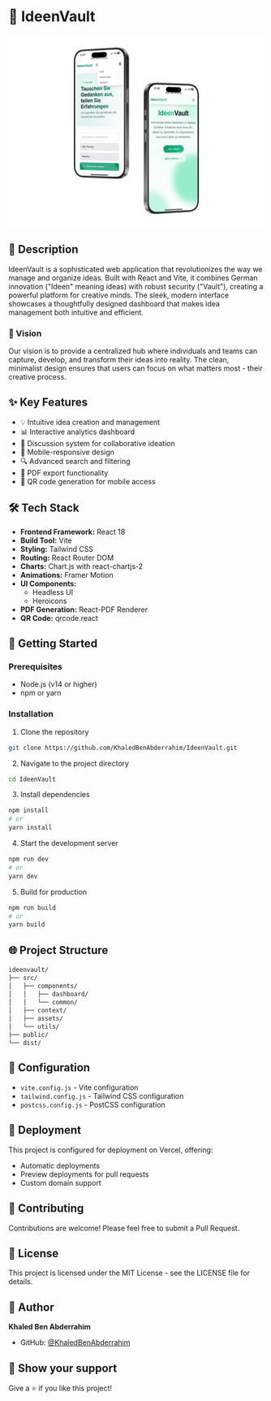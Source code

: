# 🚀 IdeenVault

![IdeenVault Interface](https://github.com/KhaledBenAbderrahim/CSRD/blob/main/images/iPhone%2016%20Pro.png)

## 📝 Description
IdeenVault is a sophisticated web application that revolutionizes the way we manage and organize ideas. Built with React and Vite, it combines German innovation ("Ideen" meaning ideas) with robust security ("Vault"), creating a powerful platform for creative minds. The sleek, modern interface showcases a thoughtfully designed dashboard that makes idea management both intuitive and efficient.

### 🎯 Vision
Our vision is to provide a centralized hub where individuals and teams can capture, develop, and transform their ideas into reality. The clean, minimalist design ensures that users can focus on what matters most - their creative process.

## ✨ Key Features
- 💡 Intuitive idea creation and management
- 📊 Interactive analytics dashboard
- 💬 Discussion system for collaborative ideation
- 📱 Mobile-responsive design
- 🔍 Advanced search and filtering
- 📄 PDF export functionality
- 📱 QR code generation for mobile access

## 🛠️ Tech Stack
- **Frontend Framework:** React 18
- **Build Tool:** Vite
- **Styling:** Tailwind CSS
- **Routing:** React Router DOM
- **Charts:** Chart.js with react-chartjs-2
- **Animations:** Framer Motion
- **UI Components:** 
  - Headless UI
  - Heroicons
- **PDF Generation:** React-PDF Renderer
- **QR Code:** qrcode.react

## 🚀 Getting Started

### Prerequisites
- Node.js (v14 or higher)
- npm or yarn

### Installation

1. Clone the repository
```bash
git clone https://github.com/KhaledBenAbderrahim/IdeenVault.git
```

2. Navigate to the project directory
```bash
cd IdeenVault
```

3. Install dependencies
```bash
npm install
# or
yarn install
```

4. Start the development server
```bash
npm run dev
# or
yarn dev
```

5. Build for production
```bash
npm run build
# or
yarn build
```

## 🌐 Project Structure
```
ideenvault/
├── src/
│   ├── components/
│   │   ├── dashboard/
│   │   └── common/
│   ├── context/
│   ├── assets/
│   └── utils/
├── public/
└── dist/
```

## 🔧 Configuration
- `vite.config.js` - Vite configuration
- `tailwind.config.js` - Tailwind CSS configuration
- `postcss.config.js` - PostCSS configuration

## 🚀 Deployment
This project is configured for deployment on Vercel, offering:
- Automatic deployments
- Preview deployments for pull requests
- Custom domain support

## 🤝 Contributing
Contributions are welcome! Please feel free to submit a Pull Request.

## 📝 License
This project is licensed under the MIT License - see the LICENSE file for details.

## 👤 Author
**Khaled Ben Abderrahim**
- GitHub: [@KhaledBenAbderrahim](https://github.com/KhaledBenAbderrahim)

## 🌟 Show your support
Give a ⭐️ if you like this project!
